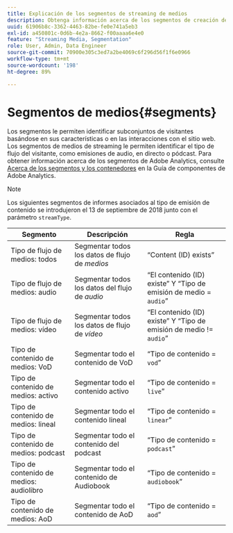 ```yaml
---
title: Explicación de los segmentos de streaming de medios
description: Obtenga información acerca de los segmentos de creación de informes asociados con el tipo de flujo de medios, incluidos el segmento, la descripción y la regla para el tipo de flujo de medios.
uuid: 61906b8c-3362-4463-82be-fe0e741a5eb3
exl-id: a450801c-0d6b-4e2a-8662-f00aaaa6e4e0
feature: "Streaming Media, Segmentation"
role: User, Admin, Data Engineer
source-git-commit: 70900e305c3ed7a2be4069c6f296d56f1f6e0966
workflow-type: tm+mt
source-wordcount: '198'
ht-degree: 89%

---
```


# Segmentos de medios{#segments}

Los segmentos le permiten identificar subconjuntos de visitantes basándose en sus características o en las interacciones con el sitio web. Los segmentos de medios de streaming le permiten identificar el tipo de flujo del visitante, como emisiones de audio, en directo o pódcast. Para obtener información acerca de los segmentos de Adobe Analytics, consulte [Acerca de los segmentos y los contenedores](https://experienceleague.adobe.com/docs/analytics/components/segmentation/seg-overview.html?lang=es) en la Guía de componentes de Adobe Analytics.

>[!NOTE]
>
>Los siguientes segmentos de informes asociados al tipo de emisión de contenido se introdujeron el 13 de septiembre de 2018 junto con el parámetro `streamType`.

| Segmento | Descripción | Regla |
|---|---|---|
| Tipo de flujo de medios: todos | Segmentar todos los datos de flujo de *medios* | “Content (ID) exists” |
| Tipo de flujo de medios: audio | Segmentar todos los datos del flujo de *audio* | “El contenido (ID) existe” Y “Tipo de emisión de medio = `audio`” |
| Tipo de flujo de medios: vídeo | Segmentar todos los datos de flujo de *vídeo* | “El contenido (ID) existe” Y “Tipo de emisión de medio != `audio`” |
| Tipo de contenido de medios: VoD | Segmentar todo el contenido de VoD | “Tipo de contenido = `vod`” |
| Tipo de contenido de medios: activo | Segmentar todo el contenido activo | “Tipo de contenido = `live`” |
| Tipo de contenido de medios: lineal | Segmentar todo el contenido lineal | “Tipo de contenido = `linear`” |
| Tipo de contenido de medios: podcast | Segmentar todo el contenido del podcast | “Tipo de contenido = `podcast`” |
| Tipo de contenido de medios: audiolibro | Segmentar todo el contenido de Audiobook | “Tipo de contenido = `audiobook`” |
| Tipo de contenido de medios: AoD | Segmentar todo el contenido de AoD | “Tipo de contenido = `aod`” |
